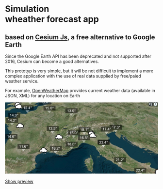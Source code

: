 <h1>Simulation<br/>wheather forecast app</h1>
<h2>based on <a href="https://cesiumjs.org/">Cesium Js</a>, a free alternative to Google Earth</h2>
<p>Since the Google Earth API has been deprecated and not supported after 2016, Cesium can become a good alternatives.</p>
<p>This prototyp is very simple, but it will be not difficult to implement a more complex application with the use of real data supplied by free/paied weather service.</p>
<p>For example, <a href="http://openweathermap.org/">OpenWeatherMap</a> provides current weather data (available in JSON, XML) for any location on Earth</p>

<a href="https://rawgit.com/pafavero/weather-forecast-cesium/master/index.html" target="_blank" >
    <img title="show preview" src="custom/img/screenshot.JPG" />
</a>
<p>
    <a href="https://rawgit.com/pafavero/weather-forecast-cesium/master/index.html" target="_blank" >Show preview</a>
</p>  